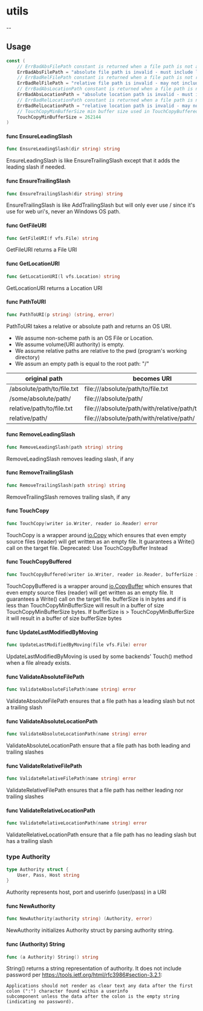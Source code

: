 # utils
--

## Usage

```go
const (
	// ErrBadAbsFilePath constant is returned when a file path is not absolute
	ErrBadAbsFilePath = "absolute file path is invalid - must include leading slash and may not include trailing slash"
	// ErrBadRelFilePath constant is returned when a file path is not relative
	ErrBadRelFilePath = "relative file path is invalid - may not include leading or trailing slashes"
	// ErrBadAbsLocationPath constant is returned when a file path is not absolute
	ErrBadAbsLocationPath = "absolute location path is invalid - must include leading and trailing slashes"
	// ErrBadRelLocationPath constant is returned when a file path is not relative
	ErrBadRelLocationPath = "relative location path is invalid - may not include leading slash but must include trailing slash"
	// TouchCopyMinBufferSize min buffer size used in TouchCopyBuffered in bytes
	TouchCopyMinBufferSize = 262144
)
```

#### func  EnsureLeadingSlash

```go
func EnsureLeadingSlash(dir string) string
```
EnsureLeadingSlash is like EnsureTrailingSlash except that it adds the leading
slash if needed.

#### func  EnsureTrailingSlash

```go
func EnsureTrailingSlash(dir string) string
```
EnsureTrailingSlash is like AddTrailingSlash but will only ever use / since it's
use for web uri's, never an Windows OS path.

#### func  GetFileURI

```go
func GetFileURI(f vfs.File) string
```
GetFileURI returns a File URI

#### func  GetLocationURI

```go
func GetLocationURI(l vfs.Location) string
```
GetLocationURI returns a Location URI

#### func  PathToURI

```go
func PathToURI(p string) (string, error)
```
PathToURI takes a relative or absolute path and returns an OS URI. 
* We assume
non-scheme path is an OS File or Location. 
* We assume volume(URI authority) is
empty. 
* We assume relative paths are relative to the pwd (program's working
directory)
* We assum an empty path is equal to the root path: "/"

| original path | becomes URI |
| --------------- | --------------- |
| /absolute/path/to/file.txt | file:///absolute/path/to/file.txt |
| /some/absolute/path/ | file:///absolute/path/ |
| relative/path/to/file.txt | file:///absolute/path/with/relative/path/to/file.txt |
| relative/path/ | file:///absolute/path/with/relative/path/ |

#### func  RemoveLeadingSlash

```go
func RemoveLeadingSlash(path string) string
```
RemoveLeadingSlash removes leading slash, if any

#### func  RemoveTrailingSlash

```go
func RemoveTrailingSlash(path string) string
```
RemoveTrailingSlash removes trailing slash, if any

#### func  TouchCopy

```go
func TouchCopy(writer io.Writer, reader io.Reader) error
```
TouchCopy is a wrapper around [io.Copy](https://godoc.org/io#Copy) which ensures that even empty source files
(reader) will get written as an empty file. It guarantees a Write() call on the
target file. Deprecated: Use TouchCopyBuffer Instead

#### func  TouchCopyBuffered

```go
func TouchCopyBuffered(writer io.Writer, reader io.Reader, bufferSize int) error
```
TouchCopyBuffered is a wrapper around [io.CopyBuffer](https://godoc.org/io#CopyBuffer) which ensures that even
empty source files (reader) will get written as an empty file. It guarantees a
Write() call on the target file. bufferSize is in bytes and if is less than
TouchCopyMinBufferSize will result in a buffer of size TouchCopyMinBufferSize
bytes. If bufferSize is > TouchCopyMinBufferSize it will result in a buffer of
size bufferSize bytes

#### func  UpdateLastModifiedByMoving

```go
func UpdateLastModifiedByMoving(file vfs.File) error
```
UpdateLastModifiedByMoving is used by some backends' Touch() method when a file
already exists.

#### func  ValidateAbsoluteFilePath

```go
func ValidateAbsoluteFilePath(name string) error
```
ValidateAbsoluteFilePath ensures that a file path has a leading slash but not a
trailing slash

#### func  ValidateAbsoluteLocationPath

```go
func ValidateAbsoluteLocationPath(name string) error
```
ValidateAbsoluteLocationPath ensure that a file path has both leading and
trailing slashes

#### func  ValidateRelativeFilePath

```go
func ValidateRelativeFilePath(name string) error
```
ValidateRelativeFilePath ensures that a file path has neither leading nor
trailing slashes

#### func  ValidateRelativeLocationPath

```go
func ValidateRelativeLocationPath(name string) error
```
ValidateRelativeLocationPath ensure that a file path has no leading slash but
has a trailing slash

### type Authority

```go
type Authority struct {
	User, Pass, Host string
}
```

Authority represents host, port and userinfo (user/pass) in a URI

#### func  NewAuthority

```go
func NewAuthority(authority string) (Authority, error)
```
NewAuthority initializes Authority struct by parsing authority string.

#### func (Authority) String

```go
func (a Authority) String() string
```
String() returns a string representation of authority. It does not include
password per https://tools.ietf.org/html/rfc3986#section-3.2.1:

    Applications should not render as clear text any data after the first colon (":") character found within a userinfo
    subcomponent unless the data after the colon is the empty string (indicating no password).
